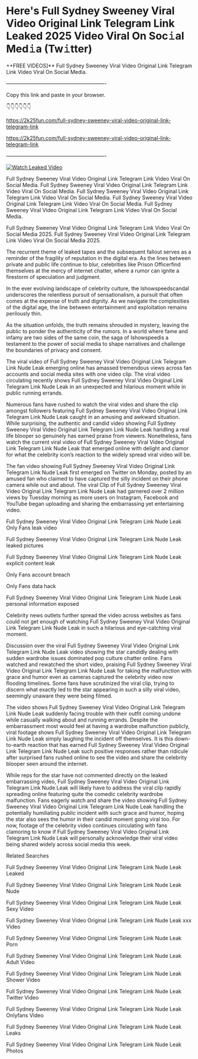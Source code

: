 # Here's Full Sydney Sweeney Viral Video Original Link Telegram Link Leaked 2025 Video Viral On Soc𝚒al Med𝚒a (Tw𝚒tter)

++FREE VIDEOS]** Full Sydney Sweeney Viral Video Original Link Telegram Link Video Viral On Social Media.

———————————————————-

Copy this link and paste in your browser.

👇👇👇👇👇👇

https://2k25fun.com/full-sydney-sweeney-viral-video-original-link-telegram-link

https://2k25fun.com/full-sydney-sweeney-viral-video-original-link-telegram-link

———————————————————-

[![Watch Leaked Video](https://miro.medium.com/v2/resize:fit:828/format:webp/1*cilzJN44JGOrTw9NJCrNHA.gif "Watch Leaked Video")](https://2k25fun.com/full-sydney-sweeney-viral-video-original-link-telegram-link)

Full Sydney Sweeney Viral Video Original Link Telegram Link Video Viral On Social Media. Full Sydney Sweeney Viral Video Original Link Telegram Link Video Viral On Social Media. Full Sydney Sweeney Viral Video Original Link Telegram Link Video Viral On Social Media. Full Sydney Sweeney Viral Video Original Link Telegram Link Video Viral On Social Media. Full Sydney Sweeney Viral Video Original Link Telegram Link Video Viral On Social Media.

Full Sydney Sweeney Viral Video Original Link Telegram Link Video Viral On Social Media 2025. Full Sydney Sweeney Viral Video Original Link Telegram Link Video Viral On Social Media 2025.

The recurrent theme of leaked tapes and the subsequent fallout serves as a reminder of the fragility of reputation in the digital era. As the lines between private and public life continue to blur, celebrities like Prison Officerfind themselves at the mercy of internet chatter, where a rumor can ignite a firestorm of speculation and judgment.

In the ever evolving landscape of celebrity culture, the Ishowspeedscandal underscores the relentless pursuit of sensationalism, a pursuit that often comes at the expense of truth and dignity. As we navigate the complexities of the digital age, the line between entertainment and exploitation remains perilously thin.

As the situation unfolds, the truth remains shrouded in mystery, leaving the public to ponder the authenticity of the rumors. In a world where fame and infamy are two sides of the same coin, the saga of Ishowspeedis a testament to the power of social media to shape narratives and challenge the boundaries of privacy and consent.

The viral video of Full Sydney Sweeney Viral Video Original Link Telegram Link Nude Leak emerging online has amassed tremendous views across fan accounts and social media sites with one video clip. The viral video circulating recently shows Full Sydney Sweeney Viral Video Original Link Telegram Link Nude Leak in an unexpected and hilarious moment while in public running errands.

Numerous fans have rushed to watch the viral video and share the clip amongst followers featuring Full Sydney Sweeney Viral Video Original Link Telegram Link Nude Leak caught in an amusing and awkward situation. While surprising, the authentic and candid video showing Full Sydney Sweeney Viral Video Original Link Telegram Link Nude Leak handling a real life blooper so genuinely has earned praise from viewers. Nonetheless, fans watch the current viral video of Full Sydney Sweeney Viral Video Original Link Telegram Link Nude Leak that emerged online with delight and clamor for what the celebrity icon’s reaction to the widely spread viral video will be.

The fan video showing Full Sydney Sweeney Viral Video Original Link Telegram Link Nude Leak first emerged on Twitter on Monday, posted by an amused fan who claimed to have captured the silly incident on their phone camera while out and about. The viral Clip of Full Sydney Sweeney Viral Video Original Link Telegram Link Nude Leak had garnered over 2 million views by Tuesday morning as more users on Instagram, Facebook and YouTube began uploading and sharing the embarrassing yet entertaining video.

Full Sydney Sweeney Viral Video Original Link Telegram Link Nude Leak Only Fans leak video

Full Sydney Sweeney Viral Video Original Link Telegram Link Nude Leak leaked pictures

Full Sydney Sweeney Viral Video Original Link Telegram Link Nude Leak explicit content leak

Only Fans account breach

Only Fans data hack

Full Sydney Sweeney Viral Video Original Link Telegram Link Nude Leak personal information exposed

Celebrity news outlets further spread the video across websites as fans could not get enough of watching Full Sydney Sweeney Viral Video Original Link Telegram Link Nude Leak in such a hilarious and eye-catching viral moment.

Discussion over the viral Full Sydney Sweeney Viral Video Original Link Telegram Link Nude Leak video showing the star candidly dealing with sudden wardrobe issues dominated pop culture chatter online. Fans watched and rewatched the short video, praising Full Sydney Sweeney Viral Video Original Link Telegram Link Nude Leak for taking the malfunction with grace and humor even as cameras captured the celebrity video now flooding timelines. Some fans have scrutinized the viral clip, trying to discern what exactly led to the star appearing in such a silly viral video, seemingly unaware they were being filmed.

The video shows Full Sydney Sweeney Viral Video Original Link Telegram Link Nude Leak suddenly facing trouble with their outfit coming undone while casually walking about and running errands. Despite the embarrassment most would feel at having a wardrobe malfunction publicly, viral footage shows Full Sydney Sweeney Viral Video Original Link Telegram Link Nude Leak simply laughing the incident off themselves. It is this down-to-earth reaction that has earned Full Sydney Sweeney Viral Video Original Link Telegram Link Nude Leak such positive responses rather than ridicule after surprised fans rushed online to see the video and share the celebrity blooper seen around the internet.

While reps for the star have not commented directly on the leaked embarrassing video, Full Sydney Sweeney Viral Video Original Link Telegram Link Nude Leak will likely have to address the viral clip rapidly spreading online featuring quite the comedic celebrity wardrobe malfunction. Fans eagerly watch and share the video showing Full Sydney Sweeney Viral Video Original Link Telegram Link Nude Leak handling the potentially humiliating public incident with such grace and humor, hoping the star also sees the humor in their candid moment going viral too. For now, footage of the celebrity video continues circulating with fans clamoring to know if Full Sydney Sweeney Viral Video Original Link Telegram Link Nude Leak will personally acknowledge their viral video being shared widely across social media this week.

Related Searches

Full Sydney Sweeney Viral Video Original Link Telegram Link Nude Leak Leaked

Full Sydney Sweeney Viral Video Original Link Telegram Link Nude Leak Nude

Full Sydney Sweeney Viral Video Original Link Telegram Link Nude Leak Sexy Video

Full Sydney Sweeney Viral Video Original Link Telegram Link Nude Leak xxx Video

Full Sydney Sweeney Viral Video Original Link Telegram Link Nude Leak Porn

Full Sydney Sweeney Viral Video Original Link Telegram Link Nude Leak Adult Video

Full Sydney Sweeney Viral Video Original Link Telegram Link Nude Leak Shower Video

Full Sydney Sweeney Viral Video Original Link Telegram Link Nude Leak Twitter Video

Full Sydney Sweeney Viral Video Original Link Telegram Link Nude Leak Onlyfans Video

Full Sydney Sweeney Viral Video Original Link Telegram Link Nude Leak Leaks

Full Sydney Sweeney Viral Video Original Link Telegram Link Nude Leak Photos